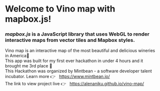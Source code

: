 # Welcome to Vino map with **mapbox.js**!
### *mapbox.js* is a JavaScript library that uses WebGL to render interactive maps from vector tiles and Mapbox styles. 
Vino map is an interactive map of the most beautiful and delicious wineries in America🍷 </br>
This app was built for my first ever hackathon in under 4 hours and it brought me 3rd place 🤩</br>
This Hackathon was organized by Mintbean - a software developer talent incubator. Learn more 👉 &nbsp;  https://www.mintbean.io/ </br>
The link to view project live 👉 &nbsp;  https://alenaniku.github.io/vino-map/ </br>

